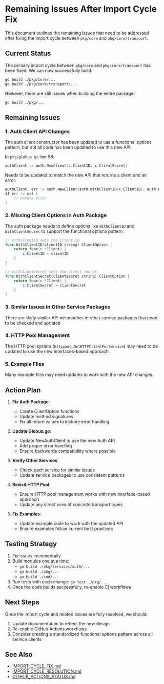 <!-- SPDX-License-Identifier: Apache-2.0 -->
<!-- SPDX-FileCopyrightText: 2025 Scott Friedman and Project Contributors -->
# Remaining Issues After Import Cycle Fix

This document outlines the remaining issues that need to be addressed after fixing the import cycle between `pkg/core` and `pkg/core/transport`.

## Current Status

The primary import cycle between `pkg/core` and `pkg/core/transport` has been fixed. We can now successfully build:

```bash
go build ./pkg/core/...
go build ./pkg/core/transport/...
```

However, there are still issues when building the entire package:

```bash
go build ./pkg/...
```

## Remaining Issues

### 1. Auth Client API Changes

The auth client constructor has been updated to use a functional options pattern, but not all code has been updated to use this new API.

In `pkg/globus.go` line 58:
```go
authClient := auth.NewClient(c.ClientID, c.ClientSecret)
```

Needs to be updated to match the new API that returns a client and an error:
```go
authClient, err := auth.NewClient(auth.WithClientID(c.ClientID), auth.WithClientSecret(c.ClientSecret))
if err != nil {
    // Handle error
}
```

### 2. Missing Client Options in Auth Package

The auth package needs to define options like `WithClientID` and `WithClientSecret` to support the functional options pattern:

```go
// WithClientID sets the client ID
func WithClientID(clientID string) ClientOption {
    return func(c *Client) {
        c.ClientID = clientID
    }
}

// WithClientSecret sets the client secret
func WithClientSecret(clientSecret string) ClientOption {
    return func(c *Client) {
        c.ClientSecret = clientSecret
    }
}
```

### 3. Similar Issues in Other Service Packages

There are likely similar API mismatches in other service packages that need to be checked and updated.

### 4. HTTP Pool Management

The HTTP pool system (`httppool.GetHTTPClientForService`) may need to be updated to use the new interfaces-based approach.

### 5. Example Files

Many example files may need updates to work with the new API changes.

## Action Plan

1. **Fix Auth Package**:
   - Create ClientOption functions
   - Update method signatures
   - Fix all return values to include error handling

2. **Update Globus.go**:
   - Update NewAuthClient to use the new Auth API
   - Add proper error handling
   - Ensure backwards compatibility where possible

3. **Verify Other Services**:
   - Check each service for similar issues
   - Update service packages to use consistent patterns  

4. **Revisit HTTP Pool**:
   - Ensure HTTP pool management works with new interface-based approach
   - Update any direct uses of concrete transport types

5. **Fix Examples**:
   - Update example code to work with the updated API
   - Ensure examples follow current best practices

## Testing Strategy

1. Fix issues incrementally
2. Build modules one at a time:
   - `go build ./pkg/services/auth/...`
   - `go build ./pkg/...`
   - `go build ./cmd/...`
3. Run tests with each change: `go test ./pkg/...`
4. Once the code builds successfully, re-enable CI workflows

## Next Steps

Once the import cycle and related issues are fully resolved, we should:

1. Update documentation to reflect the new design
2. Re-enable GitHub Actions workflows
3. Consider creating a standardized functional options pattern across all service clients

## See Also

- [IMPORT_CYCLE_FIX.md](IMPORT_CYCLE_FIX.md)
- [IMPORT_CYCLE_RESOLUTION.md](IMPORT_CYCLE_RESOLUTION.md)
- [GITHUB_ACTIONS_STATUS.md](GITHUB_ACTIONS_STATUS.md)
